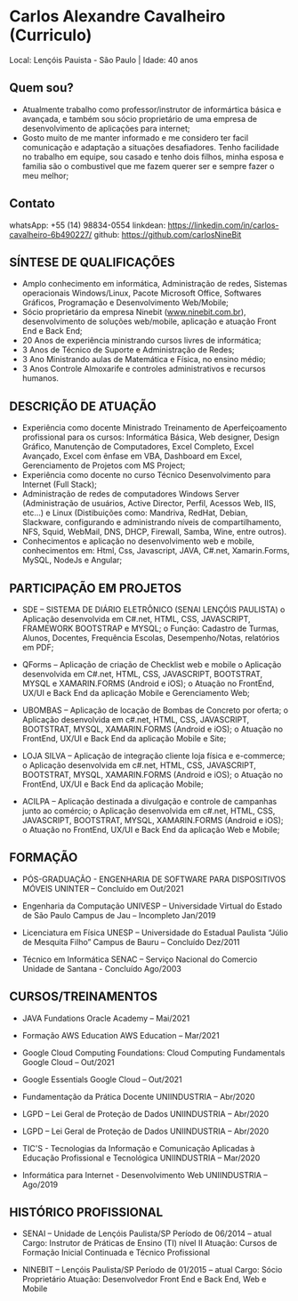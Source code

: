 # Carlos Alexandre Cavalheiro (Curriculo)

Local: Lençóis Pauista - São Paulo | Idade: 40 anos

## Quem sou?
-	Atualmente trabalho como professor/instrutor de informártica básica e avançada, e também sou sócio proprietário de uma empresa de desenvolvimento de aplicações para internet;
-	Gosto muito de me manter informado e me considero ter facil comunicação e adaptação a situações desafiadores. Tenho facilidade no trabalho em equipe, sou casado e tenho dois filhos, minha esposa e familia são o combustivel que me fazem querer ser e sempre fazer o meu melhor;

## Contato
whatsApp: +55 (14) 98834-0554
linkdean: https://linkedin.com/in/carlos-cavalheiro-6b490227/
github: https://github.com/carlosNineBit

## SÍNTESE DE QUALIFICAÇÕES
-	Amplo conhecimento em informática, Administração de redes, Sistemas operacionais Windows/Linux, Pacote Microsoft Office, Softwares Gráficos, Programação e Desenvolvimento Web/Mobile;
-	Sócio proprietário da empresa Ninebit (www.ninebit.com.br), desenvolvimento de soluções web/mobile, aplicação e atuação Front End e Back End;
-	20 Anos de experiência ministrando cursos livres de informática;
-	3 Anos de Técnico de Suporte e Administração de Redes;
-	3 Ano Ministrando aulas de Matemática e Física, no ensino médio;
-	3 Anos Controle Almoxarife e controles administrativos e recursos humanos. 

## DESCRIÇÃO DE ATUAÇÃO
-	Experiência como docente Ministrado Treinamento de Aperfeiçoamento profissional para os cursos: Informática Básica, Web designer, Design Gráfico, Manutenção de Computadores, Excel Completo, Excel Avançado, Excel com ênfase em VBA, Dashboard em Excel, Gerenciamento de Projetos com MS Project;
-	Experiência como docente no curso Técnico Desenvolvimento para Internet (Full Stack);
- Administração de redes de computadores Windows Server (Administração de usuários, Active Director, Perfil, Acessos Web, IIS, etc...) e Linux (Distibuições como: Mandriva, RedHat, Debian, Slackware, configurando e administrando níveis de compartilhamento, NFS, Squid, WebMail, DNS, DHCP, Firewall, Samba, Wine, entre outros).
-	Conhecimentos e aplicação no desenvolvimento web e mobile, conhecimentos em: Html, Css, Javascript, JAVA, C#.net, Xamarin.Forms, MySQL, NodeJs e Angular;

## PARTICIPAÇÃO EM PROJETOS
-	SDE – SISTEMA DE DIÁRIO ELETRÔNICO (SENAI LENÇÓIS PAULISTA)
o	Aplicação desenvolvida em C#.net, HTML, CSS, JAVASCRIPT, FRAMEWORK BOOTSTRAP e MYSQL;
o	Função: Cadastro de Turmas, Alunos, Docentes, Frequência Escolas, Desempenho/Notas, relatórios em PDF;

-	QForms – Aplicação de criação de Checklist web e mobile
o	Aplicação desenvolvida em C#.net, HTML, CSS, JAVASCRIPT, BOOTSTRAT, MYSQL e XAMARIN.FORMS (Android e iOS);
o	Atuação no FrontEnd, UX/UI e Back End da aplicação Mobile e Gerenciamento Web;

-	UBOMBAS – Aplicação de locação de Bombas de Concreto por oferta;
o	Aplicação desenvolvida em c#.net, HTML, CSS, JAVASCRIPT, BOOTSTRAT, MYSQL, XAMARIN.FORMS (Android e iOS);
o	Atuação no FrontEnd, UX/UI e Back End da aplicação Mobile e Site;

-	LOJA SILVA – Aplicação de integração cliente loja física e e-commerce;
o	Aplicação desenvolvida em c#.net, HTML, CSS, JAVASCRIPT, BOOTSTRAT, MYSQL, XAMARIN.FORMS (Android e iOS);
o	Atuação no FrontEnd, UX/UI e Back End da aplicação Mobile;

-	ACILPA – Aplicação destinada a divulgação e controle de campanhas junto ao comércio;
o	Aplicação desenvolvida em c#.net, HTML, CSS, JAVASCRIPT, BOOTSTRAT, MYSQL, XAMARIN.FORMS (Android e iOS);
o	Atuação no FrontEnd, UX/UI e Back End da aplicação Web e Mobile;

## FORMAÇÃO
- PÓS-GRADUAÇÃO - ENGENHARIA DE SOFTWARE PARA DISPOSITIVOS MÓVEIS
UNINTER – Concluído em Out/2021

- Engenharia da Computação
UNIVESP – Universidade Virtual do Estado de São Paulo
Campus de Jau – Incompleto Jan/2019

- Licenciatura em Física
UNESP – Universidade do Estadual Paulista “Júlio de Mesquita Filho”
Campus de Bauru – Concluído Dez/2011

- Técnico em Informática
SENAC – Serviço Nacional do Comercio
Unidade de Santana - Concluído Ago/2003

## CURSOS/TREINAMENTOS
- JAVA Fundations
Oracle Academy – Mai/2021

- Formação AWS Education
AWS Education – Mar/2021

- Google Cloud Computing Foundations: Cloud Computing Fundamentals
Google Cloud – Out/2021

- Google Essentials
Google Cloud – Out/2021

- Fundamentação da Prática Docente
UNIINDUSTRIA – Abr/2020

- LGPD – Lei Geral de Proteção de Dados
UNIINDUSTRIA – Abr/2020

- LGPD – Lei Geral de Proteção de Dados
UNIINDUSTRIA – Abr/2020

- TIC'S - Tecnologias 
da Informação e Comunicação Aplicadas à Educação Profissional e Tecnológica
UNIINDUSTRIA – Mar/2020

- Informática para Internet - Desenvolvimento Web 
UNIINDUSTRIA – Ago/2019

## HISTÓRICO PROFISSIONAL
- SENAI – Unidade de Lençóis Paulista/SP
Período de 06/2014 – atual
Cargo: Instrutor de Práticas de Ensino (TI) nível II
Atuação: Cursos de Formação Inicial Continuada e Técnico Profissional

- NINEBIT – Lençóis Paulista/SP
Período de 01/2015 – atual
Cargo: Sócio Proprietário
Atuação: Desenvolvedor Front End e Back End, Web e Mobile
  
